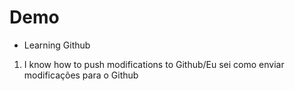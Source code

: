 # Demo

- Learning Github

1. I know how to push modifications to Github/Eu sei como enviar modificações para o Github